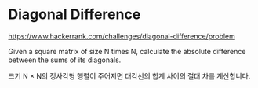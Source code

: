 # Diagonal Difference

https://www.hackerrank.com/challenges/diagonal-difference/problem

Given a square matrix of size N times N, calculate the absolute difference between the sums of its diagonals.

크기 N × N의 정사각형 행렬이 주어지면 대각선의 합계 사이의 절대 차를 계산합니다.